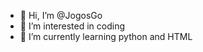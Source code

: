 - 👋 Hi, I’m @JogosGo
- 👀 I’m interested in coding
- 🌱 I’m currently learning python and HTML

<!---
JogosGo/JogosGo is a ✨ special ✨ repository because its `README.md` (this file) appears on your GitHub profile.
You can click the Preview link to take a look at your changes.
--->
